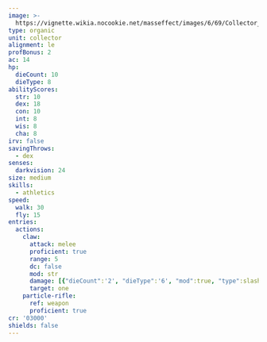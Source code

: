 ```yaml
---
image: >-
  https://vignette.wikia.nocookie.net/masseffect/images/6/69/Collector_Assassin.png/revision/latest/scale-to-width-down/350?cb=20100623060453
type: organic
unit: collector
alignment: le
profBonus: 2
ac: 14
hp:
  dieCount: 10
  dieType: 8
abilityScores:
  str: 10
  dex: 18
  con: 10
  int: 8
  wis: 8
  cha: 8
irv: false
savingThrows:
  - dex
senses:
  darkvision: 24
size: medium
skills:
  - athletics
speed:
  walk: 30
  fly: 15
entries:
  actions:
    claw:
      attack: melee
      proficient: true
      range: 5
      dc: false
      mod: str
      damage: [{"dieCount":'2', "dieType":'6', "mod":true, "type":slashing}]
      target: one
    particle-rifle:
      ref: weapon
      proficient: true
cr: '03000'
shields: false
---
```

